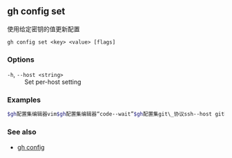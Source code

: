 

## gh config set

使用给定密钥的值更新配置

```
gh config set <key> <value> [flags]
```

### Options

<dl class="flags">
	<dt><code>-h</code>, <code>--host &lt;string&gt;</code></dt>
	<dd>Set per-host setting</dd>
</dl>

### Examples

```bash
$gh配置集编辑器vim$gh配置集编辑器“code--wait”$gh配置集git\_协议ssh--host github。com$gh配置集提示已禁用
```


### See also

-   [gh config](./gh_config)
